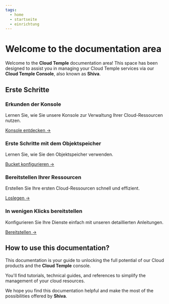 ```yaml
---
tags:
  - home
  - startseite
  - einrichtung
---
```


# Welcome to the documentation area

Welcome to the **Cloud Temple** documentation area! This space has been designed to assist you in managing your Cloud Temple services via our **Cloud Temple Console**, also known as **Shiva**.

## Erste Schritte

<div class="card-grid">
  <div class="card">
    <h3>Erkunden der Konsole</h3>
    <p>Lernen Sie, wie Sie unsere Konsole zur Verwaltung Ihrer Cloud-Ressourcen nutzen.</p>
    <a href="console" class="card-link">Konsole entdecken &rarr;</a>
  </div>
  <div class="card">
    <h3>Erste Schritte mit dem Objektspeicher</h3>
    <p>Lernen Sie, wie Sie den Objektspeicher verwenden.</p>
    <a href="storage/oss" class="card-link">Bucket konfigurieren &rarr;</a>
  </div>
  <div class="card">
    <h3>Bereitstellen Ihrer Ressourcen</h3>
    <p>Erstellen Sie Ihre ersten Cloud-Ressourcen schnell und effizient.</p>
    <a href="iaas_vmware/quickstart" class="card-link">Loslegen &rarr;</a>
  </div>
  <div class="card">
    <h3>In wenigen Klicks bereitstellen</h3>
    <p>Konfigurieren Sie Ihre Dienste einfach mit unseren detaillierten Anleitungen.</p>
    <a href="iaas_vmware/quickstart" class="card-link">Bereitstellen &rarr;</a>
  </div>
</div>

## How to use this documentation?

This documentation is your guide to unlocking the full potential of our Cloud products and the **Cloud Temple** console.

You'll find tutorials, technical guides, and references to simplify the management of your cloud resources.

We hope you find this documentation helpful and make the most of the possibilities offered by **Shiva**.